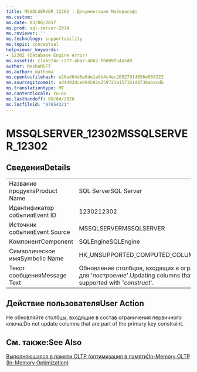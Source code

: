 ```yaml
---
title: MSSQLSERVER_12302 | Документация Майкрософт
ms.custom: ''
ms.date: 03/06/2017
ms.prod: sql-server-2014
ms.reviewer: ''
ms.technology: supportability
ms.topic: conceptual
helpviewer_keywords:
- 12302 (Database Engine error)
ms.assetid: c1ab574c-c277-4ba7-ab82-f0d09f54a5d0
author: MashaMSFT
ms.author: mathoma
ms.openlocfilehash: e26ed64d6e6de1a9b4c4ec20927914956e068322
ms.sourcegitcommit: ad4d92dce894592a259721a1571b1d8736abacdb
ms.translationtype: MT
ms.contentlocale: ru-RU
ms.lasthandoff: 08/04/2020
ms.locfileid: "87654321"
---
```

# <a name="mssqlserver_12302"></a><span data-ttu-id="30771-102">MSSQLSERVER_12302</span><span class="sxs-lookup"><span data-stu-id="30771-102">MSSQLSERVER_12302</span></span>
    
## <a name="details"></a><span data-ttu-id="30771-103">Сведения</span><span class="sxs-lookup"><span data-stu-id="30771-103">Details</span></span>  
  
|||  
|-|-|  
|<span data-ttu-id="30771-104">Название продукта</span><span class="sxs-lookup"><span data-stu-id="30771-104">Product Name</span></span>|<span data-ttu-id="30771-105">SQL Server</span><span class="sxs-lookup"><span data-stu-id="30771-105">SQL Server</span></span>|  
|<span data-ttu-id="30771-106">Идентификатор события</span><span class="sxs-lookup"><span data-stu-id="30771-106">Event ID</span></span>|<span data-ttu-id="30771-107">12302</span><span class="sxs-lookup"><span data-stu-id="30771-107">12302</span></span>|  
|<span data-ttu-id="30771-108">Источник события</span><span class="sxs-lookup"><span data-stu-id="30771-108">Event Source</span></span>|<span data-ttu-id="30771-109">MSSQLSERVER</span><span class="sxs-lookup"><span data-stu-id="30771-109">MSSQLSERVER</span></span>|  
|<span data-ttu-id="30771-110">Компонент</span><span class="sxs-lookup"><span data-stu-id="30771-110">Component</span></span>|<span data-ttu-id="30771-111">SQLEngine</span><span class="sxs-lookup"><span data-stu-id="30771-111">SQLEngine</span></span>|  
|<span data-ttu-id="30771-112">Символическое имя</span><span class="sxs-lookup"><span data-stu-id="30771-112">Symbolic Name</span></span>|<span data-ttu-id="30771-113">HK_UNSUPPORTED_COMPUTED_COLUMNS</span><span class="sxs-lookup"><span data-stu-id="30771-113">HK_UNSUPPORTED_COMPUTED_COLUMNS</span></span>|  
|<span data-ttu-id="30771-114">Текст сообщения</span><span class="sxs-lookup"><span data-stu-id="30771-114">Message Text</span></span>|<span data-ttu-id="30771-115">Обновление столбцов, входящих в ограничение PRIMARY KEY, не поддерживается для '*построение*'.</span><span class="sxs-lookup"><span data-stu-id="30771-115">Updating columns that are part of the PRIMARY KEY constraint is not supported with '*construct*'.</span></span>|  
  
## <a name="user-action"></a><span data-ttu-id="30771-116">Действие пользователя</span><span class="sxs-lookup"><span data-stu-id="30771-116">User Action</span></span>  
 <span data-ttu-id="30771-117">Не обновляйте столбцы, входящие в состав ограничения первичного ключа.</span><span class="sxs-lookup"><span data-stu-id="30771-117">Do not update columns that are part of the primary key constraint.</span></span>  
  
## <a name="see-also"></a><span data-ttu-id="30771-118">См. также:</span><span class="sxs-lookup"><span data-stu-id="30771-118">See Also</span></span>  
 [<span data-ttu-id="30771-119">Выполняющаяся в памяти OLTP (оптимизация в памяти)</span><span class="sxs-lookup"><span data-stu-id="30771-119">In-Memory OLTP &#40;In-Memory Optimization&#41;</span></span>](../in-memory-oltp/in-memory-oltp-in-memory-optimization.md)  
  
  
